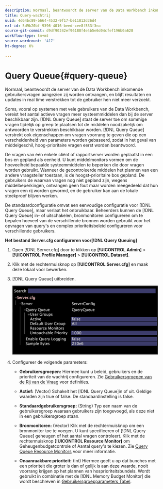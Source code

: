 ```yaml
---
description: Normaal, beantwoordt de server van de Data Workbench inkomende gebruikersvragen aangezien zij worden ontvangen, en blijft resultaten en updates in real time verstrekken tot de gebruiker hen niet meer verzoekt.
title: Query-wachtrij
uuid: 4d64bc89-b664-4532-9f17-be11812d36d4
exl-id: 5d9b20bf-9396-4016-beed-cee8f533f3ea
source-git-commit: d9df90242ef96188f4e4b5e6d04cfef196b0a628
workflow-type: tm+mt
source-wordcount: '417'
ht-degree: 0%

---
```


# Query Queue{#query-queue}

Normaal, beantwoordt de server van de Data Workbench inkomende gebruikersvragen aangezien zij worden ontvangen, en blijft resultaten en updates in real time verstrekken tot de gebruiker hen niet meer verzoekt.

Soms, vooral op systemen met vele gebruikers van de Data Workbench, vereist het aantal actieve vragen meer systeemmiddelen dan bij de server beschikbaar zijn. [!DNL Query Queue] staat de server toe om sommige vragen tijdelijk op greep te plaatsen tot de middelen noodzakelijk om antwoorden te verstrekken beschikbaar worden. [!DNL Query Queue] verstrekt ook eigenschappen om vragen voorrang te geven die op een verscheidenheid van parameters worden gebaseerd, zodat in het geval van middelgeschil, hoog-prioritaire vragen eerst worden beantwoord.

De vragen van één enkele cliënt of rapportserver worden geplaatst in een bos en gepland als eenheid. U kunt middelmonitors vormen om de hoeveelheid bepaalde systeemmiddelen te beperken die door vragen worden gebruikt. Wanneer de gecontroleerde middelen het plannen van een andere vraagsteller toestaan, is de hoogst-prioritaire bos gepland. De gebruikers de waarvan vragen nog niet gepland zijn, wegens middelbeperkingen, ontvangen geen fout maar worden meegedeeld dat hun vragen een rij worden gevormd, en de gebruiker kan aan de lokale steekproef blijven werken.

De standaardconfiguratie omvat een eenvoudige configuratie voor [!DNL Query Queue], maar verlaat het onbruikbaar. Beheerders kunnen de [!DNL Query Queue] in- of uitschakelen, bronmonitoren configureren om te bepalen hoeveel van de verschillende bronnen worden gebruikt voor het opvragen van query&#39;s en complex prioriteitsbeleid configureren voor verschillende gebruikers.

**Het bestand Server.cfg configureren voor[!DNL Query Queuing]**

1. Open [!DNL Server.cfg] door te klikken op **[!UICONTROL Admin]** > **[!UICONTROL Profile Manager]** > **[!UICONTROL Dataset]**.
1. Klik met de rechtermuisknop op **[!UICONTROL Server.cfg]** en maak deze lokaal voor bewerken.
1. [!DNL Query Queue] uitbreiden.

   ![](assets/queryqueue1.png)

1. Configureer de volgende parameters:

   * **Gebruikersgroepen:** Hiermee kunt u beleid, gebruikers en de prioriteit van de wachtrij configureren. Zie [Gebruikersgroepen van de Rij van de Vraag](../../../../home/c-get-started/c-admin-intrf/c-query-que/c-query-que-user-grps.md#concept-5555f51402ed49419c067d61738474c1) voor definities.

   * **Actief:** (Vector) Schakelt het  [!DNL Query Queue]in of uit. Geldige waarden zijn true of false. De standaardinstelling is false.

   * **Standaardgebruikersgroep:** (String) Typ een naam van de gebruikersgroep waaraan gebruikers zijn toegevoegd, als deze niet in een gebruikersgroep staan.
   * **Bronmonitoren:** (Vector) Klik met de rechtermuisknop om een bronmonitor toe te voegen. U kunt specificeren of [!DNL Query Queue] geheugen of het aantal vragen controleert. Klik met de rechtermuisknop **[!UICONTROL Resource Monitor]** om Geheugenbudgetcontrole of Aantal query&#39;s te kiezen. Zie [Query Queue Resource Monitors](../../../../home/c-get-started/c-admin-intrf/c-query-que/c-query-que-res-mon.md#concept-0840967b228c4d5ba3b59b4b2759f325) voor meer informatie.

   * **Onaanraakbare prioriteit:** (Int) Hiermee geeft u op dat bunches met een prioriteit die groter is dan of gelijk is aan deze waarde, nooit voorrang krijgen op het plannen van hosprioriteitsbundels. Wordt gebruikt in combinatie met de [!DNL Memory Budget Monitor] die wordt beschreven in [Gebruikersgroepparameters Tabel](../../../../home/c-get-started/c-admin-intrf/c-query-que/c-query-que-user-grps.md#concept-5555f51402ed49419c067d61738474c1).
